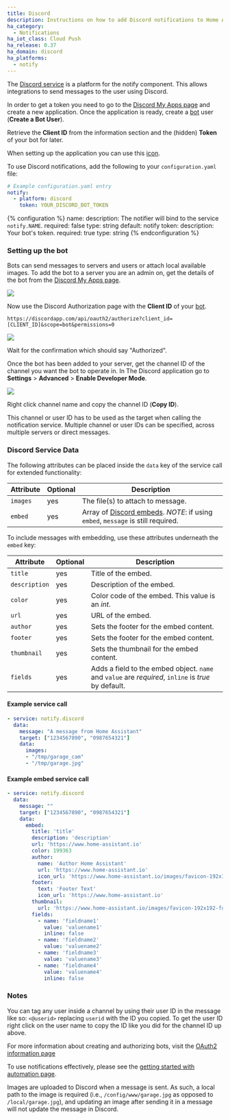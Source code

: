 ```yaml
---
title: Discord
description: Instructions on how to add Discord notifications to Home Assistant.
ha_category:
  - Notifications
ha_iot_class: Cloud Push
ha_release: 0.37
ha_domain: discord
ha_platforms:
  - notify
---
```


The [Discord service](https://discordapp.com/) is a platform for the notify component. This allows integrations to send messages to the user using Discord.

In order to get a token you need to go to the [Discord My Apps page](https://discordapp.com/developers/applications/me) and create a new application. Once the application is ready, create a [bot](https://discordapp.com/developers/docs/topics/oauth2#bots) user (**Create a Bot User**).

Retrieve the **Client ID** from the information section and the (hidden) **Token** of your bot for later.

When setting up the application you can use this [icon](/images/favicon-192x192-full.png).

To use Discord notifications, add the following to your `configuration.yaml` file:

```yaml
# Example configuration.yaml entry
notify:
  - platform: discord
    token: YOUR_DISCORD_BOT_TOKEN
```

{% configuration %}
name:
  description: The notifier will bind to the service `notify.NAME`.
  required: false
  type: string
  default: notify
token:
  description: Your bot's token.
  required: true
  type: string
{% endconfiguration %}

### Setting up the bot

Bots can send messages to servers and users or attach local available images. To add the bot to a server you are an admin on, get the details of the bot from the [Discord My Apps page](https://discordapp.com/developers/applications/me).

<p class='img'>
  <img src='/images/screenshots/discord-bot.png' />
</p>

Now use the Discord Authorization page with the **Client ID** of your [bot](https://discordapp.com/developers/docs/topics/oauth2#bots).

`https://discordapp.com/api/oauth2/authorize?client_id=[CLIENT_ID]&scope=bot&permissions=0`

<p class='img'>
  <img src='/images/screenshots/discord-auth.png' />
</p>

Wait for the confirmation which should say "Authorized".

Once the bot has been added to your server, get the channel ID of the channel you want the bot to operate in. In The Discord application go to **Settings** > **Advanced** > **Enable Developer Mode**.

<p class='img'>
  <img src='/images/screenshots/discord-api.png' />
</p>

Right click channel name and copy the channel ID (**Copy ID**).

This channel or user ID has to be used as the target when calling the notification service. Multiple channel or user IDs can be specified, across multiple servers or direct messages.

### Discord Service Data

The following attributes can be placed inside the `data` key of the service call for extended functionality:

| Attribute              | Optional | Description |
| ---------------------- | -------- | ----------- |
| `images`               |      yes | The file(s) to attach to message.
| `embed`                |      yes | Array of [Discord embeds](https://discordpy.readthedocs.io/en/latest/api.html#embed). *NOTE*: if using `embed`, `message` is still required.


To include messages with embedding, use these attributes underneath the `embed` key:

| Attribute              | Optional | Description |
| ---------------------- | -------- | ----------- |
| `title`                    |      yes  | Title of the embed.
| `description`               |      yes | Description of the embed.
| `color`                    |      yes  | Color code of the embed.  This value is an *int*.
| `url`               |      yes | URL of the embed.
| `author`                    |      yes  | Sets the footer for the embed content.
| `footer`               |      yes | Sets the footer for the embed content.
| `thumbnail`               |      yes | Sets the thumbnail for the embed content.
| `fields`               |      yes | Adds a field to the embed object.  `name` and `value` are *required*, `inline` is *true* by default.


#### Example service call

```yaml
- service: notify.discord
  data:
    message: "A message from Home Assistant"
    target: ["1234567890", "0987654321"]
    data:
      images: 
      - "/tmp/garage_cam"
      - "/tmp/garage.jpg"
```

#### Example embed service call
```yaml
- service: notify.discord
  data:
    message: ""
    target: ["1234567890", "0987654321"]
    data:
      embed:
        title: 'title'
        description: 'description'
        url: 'https://www.home-assistant.io'
        color: 199363
        author:
          name: 'Author Home Assistant'
          url: 'https://www.home-assistant.io'
          icon_url: 'https://www.home-assistant.io/images/favicon-192x192-full.png'
        footer:
          text: 'Footer Text'
          icon_url: 'https://www.home-assistant.io'
        thumbnail:
          url: 'https://www.home-assistant.io/images/favicon-192x192-full.png'
        fields:
          - name: 'fieldname1'
            value: 'valuename1'
            inline: false
          - name: 'fieldname2'
            value: 'valuename2'
          - name: 'fieldname3'
            value: 'valuename3'
          - name: 'fieldname4'
            value: 'valuename4'
            inline: false
```

### Notes

You can tag any user inside a channel by using their user ID in the message like so: `<@userid>` replacing `userid` with the ID you copied. To get the user ID right click on the user name to copy the ID like you did for the channel ID up above.

For more information about creating and authorizing bots, visit the [OAuth2 information page](https://discordapp.com/developers/docs/topics/oauth2)

To use notifications effectively, please see the [getting started with automation page](/getting-started/automation/).

Images are uploaded to Discord when a message is sent. As such, a local path to the image is required (i.e., `/config/www/garage.jpg` as opposed to `/local/garage.jpg`), and updating an image after sending it in a message will not update the message in Discord.

